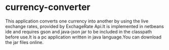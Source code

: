 # currency-converter
This application converts one currency into another by using the live exchange rates, provided by ExchageRate Api.It is implemented in netbeans ide and requires gson and
java-json jar to be included in the classpath before use.It is a pc application written in java language.You can download the jar files online.


